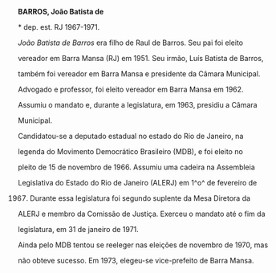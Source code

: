 **BARROS, João Batista de**



\* dep. est. RJ 1967-1971.



*João Batista de Barros* era filho de Raul de Barros. Seu pai foi eleito

vereador em Barra Mansa (RJ) em 1951. Seu irmão, Luís Batista de Barros,

também foi vereador em Barra Mansa e presidente da Câmara Municipal.



Advogado e professor, foi eleito vereador em Barra Mansa em 1962.

Assumiu o mandato e, durante a legislatura, em 1963, presidiu a Câmara

Municipal.



Candidatou-se a deputado estadual no estado do Rio de Janeiro, na

legenda do Movimento Democrático Brasileiro (MDB), e foi eleito no

pleito de 15 de novembro de 1966. Assumiu uma cadeira na Assembleia

Legislativa do Estado do Rio de Janeiro (ALERJ) em 1^o^ de fevereiro de

1967. Durante essa legislatura foi segundo suplente da Mesa Diretora da

ALERJ e membro da Comissão de Justiça. Exerceu o mandato até o fim da

legislatura, em 31 de janeiro de 1971.



Ainda pelo MDB tentou se reeleger nas eleições de novembro de 1970, mas

não obteve sucesso. Em 1973, elegeu-se vice-prefeito de Barra Mansa.



